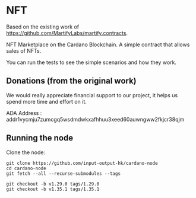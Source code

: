# NFT

Based on the existing work of https://github.com/MartifyLabs/martify.contracts.

NFT Marketplace on the Cardano Blockchain.
A simple contract that allows sales of NFTs.

You can run the tests to see the simple scenarios and how they work.

## Donations (from the original work)

We would really appreciate financial support to our project, it helps us spend more time and effort on it.

ADA Address : addr1vycmju7zumcgq5wsdmdwkxafhhuu3xeed60auwngww2fkjcr38qjm

## Running the node

Clone the node:
```
git clone https://github.com/input-output-hk/cardano-node
cd cardano-node
git fetch --all --recurse-submodules --tags

git checkout -b v1.29.0 tags/1.29.0
git checkout -b v1.35.1 tags/1.35.1
```




